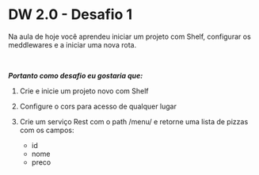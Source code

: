 # DW 2.0 - Desafio 1

Na aula de hoje você aprendeu iniciar um projeto com Shelf, configurar os meddlewares e a iniciar uma nova rota.

<br />

***Portanto como desafio eu gostaria que:***

1. Crie e inicie um projeto novo com Shelf
2. Configure o cors para acesso de qualquer lugar
3. Crie um serviço Rest com o path /menu/ e retorne uma lista de pizzas com os campos:
    
    * id
    * nome
    * preco


